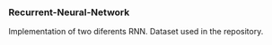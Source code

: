 ### Recurrent-Neural-Network

Implementation of two diferents RNN. 
Dataset used in the repository.
